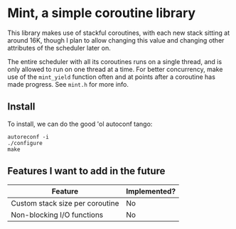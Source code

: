 # Mint, a simple coroutine library
This library makes use of stackful coroutines, with each new stack sitting at
around 16K, though I plan to allow changing this value and changing other
attributes of the scheduler later on. 

The entire scheduler with all its coroutines runs on a single thread, and is only
allowed to run on one thread at a time. For better concurrency, make use of
the `mint_yield` function often and at points after a coroutine has made
progress. See `mint.h` for more info.

## Install
To install, we can do the good 'ol autoconf tango:
```
autoreconf -i
./configure
make
```

## Features I want to add in the future
| Feature                         | Implemented? |
|---------------------------------|--------------|
| Custom stack size per coroutine | No           |
| Non-blocking I/O functions      | No           |
